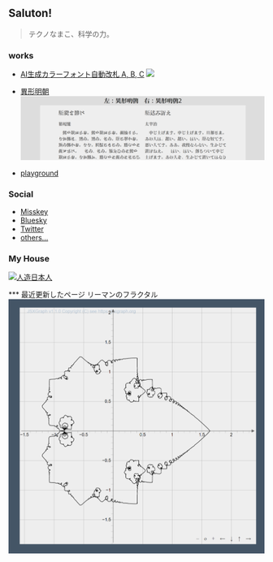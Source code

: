 ## Saluton!
> テクノなまこ、科学の力。

### works
- [AI生成カラーフォント自動改札 A, B, C](https://github.com/Mikanixonable/IgyouMincho/tree/main/ttf/color)
![](1.gif)

- [異形明朝](https://github.com/Mikanixonable/IgyouMincho/tree/main/ttf/IgyouMincho)
![](2.png)
- [playground](https://mikanixonable.github.io/18)

### Social
- [Misskey](https://misskey.io/@Mikanixonable)
- [Bluesky](https://bsky.app/profile/mikanixonable.bsky.social)
- [Twitter](https://twitter.com/Mikanixonable)
- [others...](https://bento.me/miku)

### My House
[![人造日本人](https://mikanixonable.github.io/banner.png)](https://mikanixonable.github.io/)

*** 最近更新したページ
リーマンのフラクタル
[![82](1.png)](https://mikanixonable.github.io/82)

<!--
**Mikanixonable/Mikanixonable** is a ✨ _special_ ✨ repository because its `README.md` (this file) appears on your GitHub profile.

Here are some ideas to get you started:

- 🔭 I’m currently working on ...
- 🌱 I’m currently learning ...
- 👯 I’m looking to collaborate on ...
- 🤔 I’m looking for help with ...
- 💬 Ask me about ...
- 📫 How to reach me: ...
- 😄 Pronouns: ...
- ⚡ Fun fact: ...
-->
